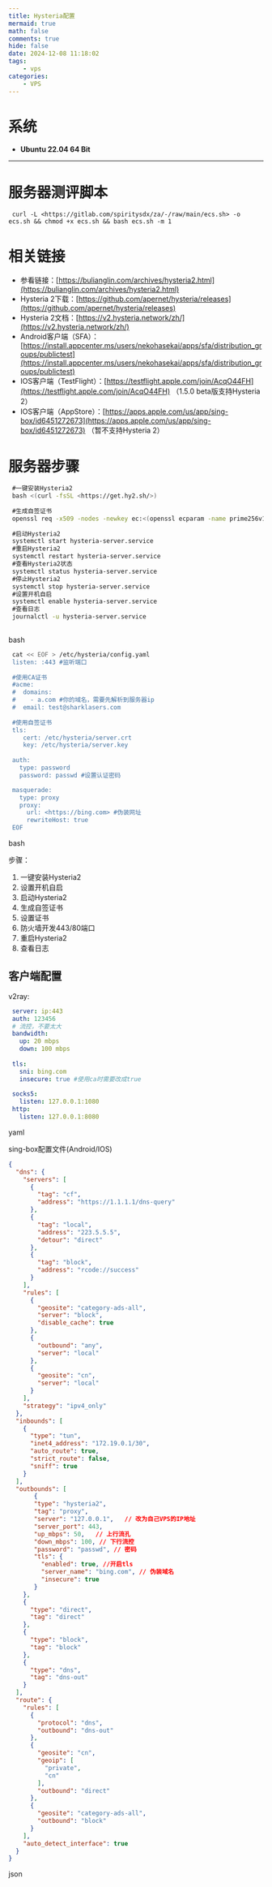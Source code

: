 ```yaml
---
title: Hysteria配置
mermaid: true
math: false
comments: true
hide: false
date: 2024-12-08 11:18:02
tags:
	- vps
categories:
	- VPS
---
```


  
  

# 系统

- **Ubuntu 22.04 64 Bit**

---

# **服务器测评脚本**

```
 curl -L <https://gitlab.com/spiritysdx/za/-/raw/main/ecs.sh> -o ecs.sh && chmod +x ecs.sh && bash ecs.sh -m 1
```

# **相关链接**

- 参看链接：[https://bulianglin.com/archives/hysteria2.html](https://bulianglin.com/archives/hysteria2.html)
- Hysteria 2下载：[https://github.com/apernet/hysteria/releases](https://github.com/apernet/hysteria/releases)
- Hysteria 2文档：[https://v2.hysteria.network/zh/](https://v2.hysteria.network/zh/)
- Android客户端（SFA）：[https://install.appcenter.ms/users/nekohasekai/apps/sfa/distribution_groups/publictest](https://install.appcenter.ms/users/nekohasekai/apps/sfa/distribution_groups/publictest)
- IOS客户端（TestFlight）：[https://testflight.apple.com/join/AcqO44FH](https://testflight.apple.com/join/AcqO44FH) （1.5.0 beta版支持Hysteria 2）
- IOS客户端（AppStore）：[https://apps.apple.com/us/app/sing-box/id6451272673](https://apps.apple.com/us/app/sing-box/id6451272673) （暂不支持Hysteria 2）

# **服务器步骤**

```bash
 #一键安装Hysteria2
 bash <(curl -fsSL <https://get.hy2.sh/>)
 
 #生成自签证书
 openssl req -x509 -nodes -newkey ec:<(openssl ecparam -name prime256v1) -keyout /etc/hysteria/server.key -out /etc/hysteria/server.crt -subj "/CN=bing.com" -days 36500 && sudo chown hysteria /etc/hysteria/server.key && sudo chown hysteria /etc/hysteria/server.crt
 
 #启动Hysteria2
 systemctl start hysteria-server.service
 #重启Hysteria2
 systemctl restart hysteria-server.service
 #查看Hysteria2状态
 systemctl status hysteria-server.service
 #停止Hysteria2
 systemctl stop hysteria-server.service
 #设置开机自启
 systemctl enable hysteria-server.service
 #查看日志
 journalctl -u hysteria-server.service
 
```

bash

```bash
 cat << EOF > /etc/hysteria/config.yaml
 listen: :443 #监听端口
 
 #使用CA证书
 #acme:
 #  domains:
 #    - a.com #你的域名，需要先解析到服务器ip
 #  email: test@sharklasers.com
 
 #使用自签证书
 tls:
    cert: /etc/hysteria/server.crt
    key: /etc/hysteria/server.key
 
 auth:
   type: password
   password: passwd #设置认证密码

 masquerade:
   type: proxy
   proxy:
     url: <https://bing.com> #伪装网址
     rewriteHost: true
 EOF
```

bash

步骤：

1. 一键安装Hysteria2
2. 设置开机自启
3. 启动Hysteria2
4. 生成自签证书
5. 设置证书
6. 防火墙开发443/80端口
7. 重启Hysteria2
8. 查看日志

## **客户端配置**

v2ray:

```yaml
 server: ip:443
 auth: 123456
 # 流控，不要太大
 bandwidth:
   up: 20 mbps
   down: 100 mbps
 
 tls:
   sni: bing.com
   insecure: true #使用ca时需要改成true
 
 socks5:
   listen: 127.0.0.1:1080
 http:
   listen: 127.0.0.1:8080
```

yaml

sing-box配置文件(Android/IOS)

```json
{
  "dns": {
    "servers": [
      {
        "tag": "cf",
        "address": "https://1.1.1.1/dns-query"
      },
      {
        "tag": "local",
        "address": "223.5.5.5",
        "detour": "direct"
      },
      {
        "tag": "block",
        "address": "rcode://success"
      }
    ],
    "rules": [
      {
        "geosite": "category-ads-all",
        "server": "block",
        "disable_cache": true
      },
      {
        "outbound": "any",
        "server": "local"
      },
      {
        "geosite": "cn",
        "server": "local"
      }
    ],
    "strategy": "ipv4_only"
  },
  "inbounds": [
    {
      "type": "tun",
      "inet4_address": "172.19.0.1/30",
      "auto_route": true,
      "strict_route": false,
      "sniff": true
    }
  ],
  "outbounds": [
	   {
       "type": "hysteria2",
       "tag": "proxy",
       "server": "127.0.0.1",   // 改为自己VPS的IP地址
       "server_port": 443,
       "up_mbps": 50,   // 上行流孔
       "down_mbps": 100, // 下行流控
       "password": "passwd", // 密码
       "tls": {
         "enabled": true, //开启tls
         "server_name": "bing.com", // 伪装域名
         "insecure": true
       }
    },
    {
      "type": "direct",
      "tag": "direct"
    },
    {
      "type": "block",
      "tag": "block"
    },
    {
      "type": "dns",
      "tag": "dns-out"
    }
  ],
  "route": {
    "rules": [
      {
        "protocol": "dns",
        "outbound": "dns-out"
      },
      {
        "geosite": "cn",
        "geoip": [
          "private",
          "cn"
        ],
        "outbound": "direct" 
      },
      {
        "geosite": "category-ads-all",
        "outbound": "block"
      }
    ],
    "auto_detect_interface": true
  }
}
```

json


